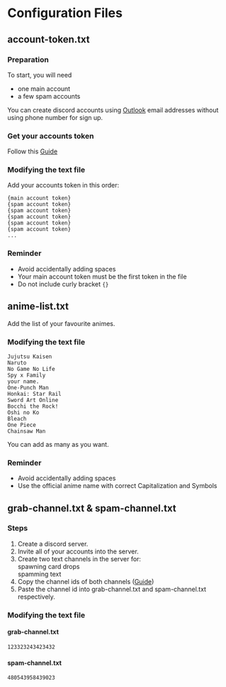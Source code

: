 # Configuration Files

## account-token.txt

### Preparation

To start, you will need

- one main account
- a few spam accounts

You can create discord accounts using [Outlook](https://outlook.com) email addresses without using phone number for sign up.

### Get your accounts token

Follow this [Guide](https://github.com/SealedSaucer/Online-Forever#obtaining-your-token-video-guide)

### Modifying the text file

Add your accounts token in this order:

```
{main account token}
{spam account token}
{spam account token}
{spam account token}
{spam account token}
{spam account token}
...
```

### Reminder

- Avoid accidentally adding spaces
- Your main account token must be the first token in the file
- Do not include curly bracket ```{}```

## anime-list.txt

Add the list of your favourite animes.

### Modifying the text file

```
Jujutsu Kaisen
Naruto
No Game No Life
Spy x Family
your name.
One-Punch Man
Honkai: Star Rail
Sword Art Online
Bocchi the Rock!
Oshi no Ko
Bleach
One Piece
Chainsaw Man
```

You can add as many as you want.

### Reminder

- Avoid accidentally adding spaces
- Use the official anime name with correct Capitalization and Symbols

## grab-channel.txt & spam-channel.txt

### Steps

1. Create a discord server.
2. Invite all of your accounts into the server.
3. Create two text channels in the server for:\
spawning card drops\
spamming text
4. Copy the channel ids of both channels ([Guide](https://www.youtube.com/watch?v=gNSC4JzZoFQ))
5. Paste the channel id into grab-channel.txt and spam-channel.txt respectively.

### Modifying the text file

#### grab-channel.txt

```
123323243423432
```

#### spam-channel.txt

```
480543958439023
```
